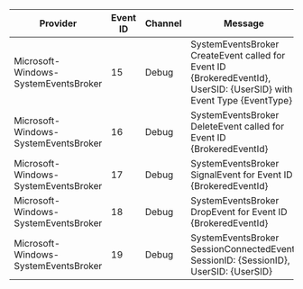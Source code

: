 Provider                              |  Event ID  |  Channel  |  Message
--------------------------------------|------------|-----------|----------------------------------------------------------------------------------------------------------------------
Microsoft-Windows-SystemEventsBroker  |  15        |  Debug    |  SystemEventsBroker CreateEvent called for Event ID {BrokeredEventId}, UserSID: {UserSID} with Event Type {EventType}
Microsoft-Windows-SystemEventsBroker  |  16        |  Debug    |  SystemEventsBroker DeleteEvent called for Event ID {BrokeredEventId}
Microsoft-Windows-SystemEventsBroker  |  17        |  Debug    |  SystemEventsBroker SignalEvent for Event ID {BrokeredEventId}
Microsoft-Windows-SystemEventsBroker  |  18        |  Debug    |  SystemEventsBroker DropEvent for Event ID {BrokeredEventId}
Microsoft-Windows-SystemEventsBroker  |  19        |  Debug    |  SystemEventsBroker SessionConnectedEvent, SessionID: {SessionID}, UserSID: {UserSID}